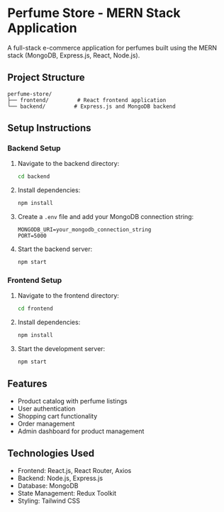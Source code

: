 # Perfume Store - MERN Stack Application

A full-stack e-commerce application for perfumes built using the MERN stack (MongoDB, Express.js, React, Node.js).

## Project Structure
```
perfume-store/
├── frontend/         # React frontend application
└── backend/         # Express.js and MongoDB backend
```

## Setup Instructions

### Backend Setup
1. Navigate to the backend directory:
   ```bash
   cd backend
   ```
2. Install dependencies:
   ```bash
   npm install
   ```
3. Create a `.env` file and add your MongoDB connection string:
   ```
   MONGODB_URI=your_mongodb_connection_string
   PORT=5000
   ```
4. Start the backend server:
   ```bash
   npm start
   ```

### Frontend Setup
1. Navigate to the frontend directory:
   ```bash
   cd frontend
   ```
2. Install dependencies:
   ```bash
   npm install
   ```
3. Start the development server:
   ```bash
   npm start
   ```

## Features
- Product catalog with perfume listings
- User authentication
- Shopping cart functionality
- Order management
- Admin dashboard for product management

## Technologies Used
- Frontend: React.js, React Router, Axios
- Backend: Node.js, Express.js
- Database: MongoDB
- State Management: Redux Toolkit
- Styling: Tailwind CSS 